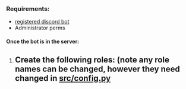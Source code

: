 ### Requirements:
- [registered discord bot][1]
- Administrator perms


#### Once the bot is in the server:

1. Create the following roles: (note any role names can be changed, however they need changed in [src/config.py][2]
   - 


[1]: https://discord.com/developers/applications
[2]: ../../src/config.py
